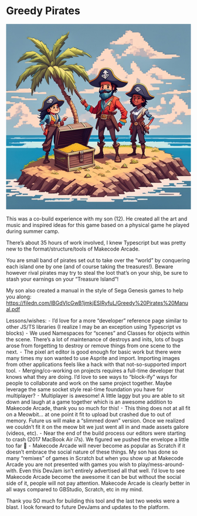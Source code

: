 # Greedy Pirates

![Three greedy pirates on an island with a treasure chest](https://github.com/Kikketer/greedy-pirates/blob/848f1a2a76d09317cb2ff95e8ae4208caba8eec2/Greedy%20Pirates.jpg)

This was a co-build experience with my son (12). He created all the art and music and inspired ideas for this game based on a physical game he played during summer camp.

There’s about 35 hours of work involved, I knew Typescript but was pretty new to the format/structure/tools of Makecode Arcade.

You are small band of pirates set out to take over the “world” by conquering each island one by one (and of course taking the treasures!). Beware however rival pirates may try to steal the loot that’s on your ship, be sure to stash your earnings on your “Treasure Island”!  

My son also created a manual in the style of Sega Genesis games to help you along: https://filedn.com/lBGdVIcGwB1jmkjESIRyfuL/Greedy%20Pirates%20Manual.pdf

Lessons/wishes:
	⁃	I’d love for a more “developer” reference page similar to other JS/TS libraries (I realize I may be an exception using Typescript vs blocks)
	⁃	We used Namespaces for “scenes” and Classes for objects within the scene.  There’s a lot of maintenance of destroys and inits, lots of bugs arose from forgetting to destroy or remove things from one scene to the next.
	⁃	The pixel art editor is good enough for basic work but there were many times my son wanted to use Asprite and import.  Importing images from other applications feels like a hack with that not-so-supported import tool.
	⁃	Merging/co-working on projects requires a full-time developer that knows what they are doing. I’d love to see ways to “block-ify” ways for people to collaborate and work on the same project together.  Maybe leverage the same socket style real-time foundation you have for multiplayer?
	⁃	Multiplayer is awesome!  A little laggy but you are able to sit down and laugh at a game together which is an awesome addition to Makecode Arcade, thank you so much for this!
	⁃	This thing does not at all fit on a Meowbit… at one point it fit to upload but crashed due to out of memory.  Future us will make a “slimmed down” version.  Once we realized we couldn’t fit it on the meow bit we just went all in and made assets galore (videos, etc).
	⁃	Near the end of the build process our editors were starting to crash (2017 MacBook Air i7s).  We figured we pushed the envelope a little too far 😬
	⁃	Makecode Arcade will never become as popular as Scratch if it doesn’t embrace the social nature of these things.  My son has done so many “remixes” of games in Scratch but when you show up at Makecode Arcade you are not presented with games you wish to play/mess-around-with.  Even this DevJam isn’t entirely advertised all that well. I’d love to see Makecode Arcade become the awesome it can be but without the social side of it, people will not pay attention. Makecode Arcade is clearly better in all ways compared to GBStudio, Scratch, etc in my mind.

Thank you SO much for building this tool and the last two weeks were a blast. I look forward to future DevJams and updates to the platform.
